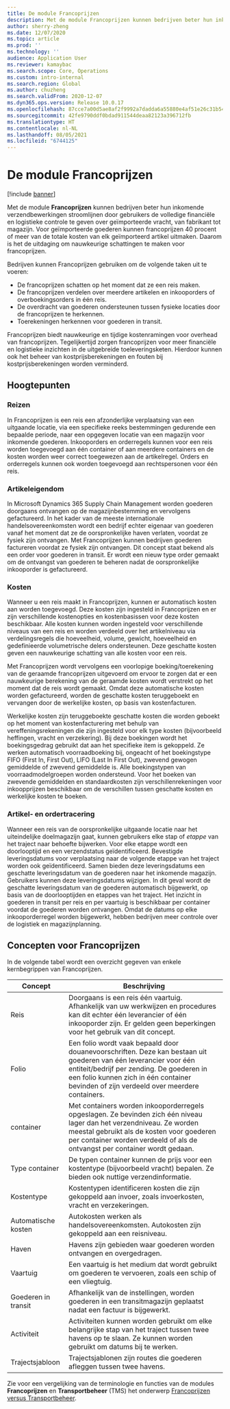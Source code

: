 ```yaml
---
title: De module Francoprijzen
description: Met de module Francoprijzen kunnen bedrijven beter hun inkomende verzendbewerkingen stroomlijnen door gebruikers de volledige financiële en logistieke controle te geven over geïmporteerde vracht, van fabrikant tot magazijn.
author: sherry-zheng
ms.date: 12/07/2020
ms.topic: article
ms.prod: ''
ms.technology: ''
audience: Application User
ms.reviewer: kamaybac
ms.search.scope: Core, Operations
ms.custom: intro-internal
ms.search.region: Global
ms.author: chuzheng
ms.search.validFrom: 2020-12-07
ms.dyn365.ops.version: Release 10.0.17
ms.openlocfilehash: 87cce7a00d5ae8af2f9992a7dadda6a55880e4af51e26c31b54baf065c34059f
ms.sourcegitcommit: 42fe9790ddf0bdad911544deaa82123a396712fb
ms.translationtype: HT
ms.contentlocale: nl-NL
ms.lasthandoff: 08/05/2021
ms.locfileid: "6744125"
---
```

# <a name="landed-cost-module"></a>De module Francoprijzen

[!include [banner](../../includes/banner.md)]

Met de module **Francoprijzen** kunnen bedrijven beter hun inkomende verzendbewerkingen stroomlijnen door gebruikers de volledige financiële en logistieke controle te geven over geïmporteerde vracht, van fabrikant tot magazijn. Voor geïmporteerde goederen kunnen francoprijzen 40 procent of meer van de totale kosten van elk geïmporteerd artikel uitmaken. Daarom is het de uitdaging om nauwkeurige schattingen te maken voor francoprijzen.

Bedrijven kunnen Francoprijzen gebruiken om de volgende taken uit te voeren:

- De francoprijzen schatten op het moment dat ze een reis maken.
- De francoprijzen verdelen over meerdere artikelen en inkooporders of overboekingsorders in één reis.
- De overdracht van goederen ondersteunen tussen fysieke locaties door de francoprijzen te herkennen.
- Toerekeningen herkennen voor goederen in transit.

Francoprijzen biedt nauwkeurige en tijdige kostenramingen voor overhead van francoprijzen. Tegelijkertijd zorgen francoprijzen voor meer financiële en logistieke inzichten in de uitgebreide toeleveringsketen. Hierdoor kunnen ook het beheer van kostprijsberekeningen en fouten bij kostprijsberekeningen worden verminderd.

## <a name="highlights"></a>Hoogtepunten

### <a name="voyages"></a>Reizen

In Francoprijzen is een reis een afzonderlijke verplaatsing van een uitgaande locatie, via een specifieke reeks bestemmingen gedurende een bepaalde periode, naar een opgegeven locatie van een magazijn voor inkomende goederen. Inkooporders en orderregels kunnen voor een reis worden toegevoegd aan één container of aan meerdere containers en de kosten worden weer correct toegewezen aan de artikelregel. Orders en orderregels kunnen ook worden toegevoegd aan rechtspersonen voor één reis.

### <a name="item-ownership"></a>Artikeleigendom

In Microsoft Dynamics 365 Supply Chain Management worden goederen doorgaans ontvangen op de magazijnbestemming en vervolgens gefactureerd. In het kader van de meeste internationale handelsovereenkomsten wordt een bedrijf echter eigenaar van goederen vanaf het moment dat ze de oorspronkelijke haven verlaten, voordat ze fysiek zijn ontvangen. Met Francoprijzen kunnen bedrijven goederen factureren voordat ze fysiek zijn ontvangen. Dit concept staat bekend als een order voor goederen in transit. Er wordt een nieuw type order gemaakt om de ontvangst van goederen te beheren nadat de oorspronkelijke inkooporder is gefactureerd.

### <a name="costs"></a>Kosten

Wanneer u een reis maakt in Francoprijzen, kunnen er automatisch kosten aan worden toegevoegd. Deze kosten zijn ingesteld in Francoprijzen en er zijn verschillende kostenopties en kostenbasissen voor deze kosten beschikbaar. Alle kosten kunnen worden ingesteld voor verschillende niveaus van een reis en worden verdeeld over het artikelniveau via verdelingsregels die hoeveelheid, volume, gewicht, hoeveelheid en gedefinieerde volumetrische delers ondersteunen. Deze geschatte kosten geven een nauwkeurige schatting van alle kosten voor een reis.

Met Francoprijzen wordt vervolgens een voorlopige boeking/toerekening van de geraamde francoprijzen uitgevoerd om ervoor te zorgen dat er een nauwkeurige berekening van de geraamde kosten wordt verstrekt op het moment dat de reis wordt gemaakt. Omdat deze automatische kosten worden gefactureerd, worden de geschatte kosten teruggeboekt en vervangen door de werkelijke kosten, op basis van kostenfacturen.

Werkelijke kosten zijn teruggeboekte geschatte kosten die worden geboekt op het moment van kostenfacturering met behulp van vereffeningsrekeningen die zijn ingesteld voor elk type kosten (bijvoorbeeld heffingen, vracht en verzekering). Bij deze boekingen wordt het boekingsgedrag gebruikt dat aan het specifieke item is gekoppeld. Ze werken automatisch voorraadboeking bij, ongeacht of het boekingstype FIFO (First In, First Out), LIFO (Last In First Out), zwevend gewogen gemiddelde of zwevend gemiddelde is. Alle boekingstypen van voorraadmodelgroepen worden ondersteund. Voor het boeken van zwevende gemiddelden en standaardkosten zijn verschillenrekeningen voor inkoopprijzen beschikbaar om de verschillen tussen geschatte kosten en werkelijke kosten te boeken.

### <a name="item-and-order-tracking"></a>Artikel- en ordertracering

Wanneer een reis van de oorspronkelijke uitgaande locatie naar het uiteindelijke doelmagazijn gaat, kunnen gebruikers elke stap of *etappe* van het traject naar behoefte bijwerken. Voor elke etappe wordt een doorlooptijd en een verzendstatus geïdentificeerd. Bevestigde leveringsdatums voor verplaatsing naar de volgende etappe van het traject worden ook geïdentificeerd. Samen bieden deze leveringsdatums een geschatte leveringsdatum van de goederen naar het inkomende magazijn. Gebruikers kunnen deze leveringsdatums wijzigen. In dit geval wordt de geschatte leveringsdatum van de goederen automatisch bijgewerkt, op basis van de doorlooptijden en etappes van het traject. Het inzicht in goederen in transit per reis en per vaartuig is beschikbaar per container voordat de goederen worden ontvangen. Omdat de datums op elke inkooporderregel worden bijgewerkt, hebben bedrijven meer controle over de logistiek en magazijnplanning.

## <a name="landed-cost-concepts"></a>Concepten voor Francoprijzen

In de volgende tabel wordt een overzicht gegeven van enkele kernbegrippen van Francoprijzen.

| Concept | Beschrijving |
|---|---|
| Reis | Doorgaans is een reis één vaartuig. Afhankelijk van uw werkwijzen en procedures kan dit echter één leverancier of één inkooporder zijn. Er gelden geen beperkingen voor het gebruik van dit concept. |
| Folio | Een folio wordt vaak bepaald door douanevoorschriften. Deze kan bestaan uit goederen van één leverancier voor één entiteit/bedrijf per zending. De goederen in een folio kunnen zich in één container bevinden of zijn verdeeld over meerdere containers. |
| container | Met containers worden inkooporderregels opgeslagen. Ze bevinden zich één niveau lager dan het verzendniveau. Ze worden meestal gebruikt als de kosten voor goederen per container worden verdeeld of als de ontvangst per container wordt gedaan. |
| Type container | De typen container kunnen de prijs voor een kostentype (bijvoorbeeld vracht) bepalen. Ze bieden ook nuttige verzendinformatie. |
| Kostentype | Kostentypen identificeren kosten die zijn gekoppeld aan invoer, zoals invoerkosten, vracht en verzekeringen. |
| Automatische kosten | Autokosten werken als handelsovereenkomsten. Autokosten zijn gekoppeld aan een reisniveau. |
| Haven | Havens zijn gebieden waar goederen worden ontvangen en overgedragen. |
| Vaartuig | Een vaartuig is het medium dat wordt gebruikt om goederen te vervoeren, zoals een schip of een vliegtuig. |
| Goederen in transit | Afhankelijk van de instellingen, worden goederen in een transitmagazijn geplaatst nadat een factuur is bijgewerkt. |
| Activiteit | Activiteiten kunnen worden gebruikt om elke belangrijke stap van het traject tussen twee havens op te slaan. Ze kunnen worden gebruikt om datums bij te werken. |
| Trajectsjabloon | Trajectsjablonen zijn routes die goederen afleggen tussen twee havens. |

Zie voor een vergelijking van de terminologie en functies van de modules **Francoprijzen** en **Transportbeheer** (TMS) het onderwerp [Francoprijzen versus Transportbeheer](landed-cost-vs-tms.md).
